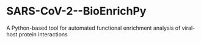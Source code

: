 # SARS-CoV-2--BioEnrichPy
A Python-based tool for automated functional enrichment analysis of viral-host protein interactions
